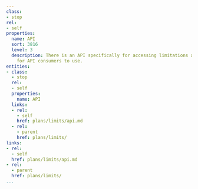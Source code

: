 ```yaml
---
class:
- stop
rel:
- self
properties:
  name: API
  sort: 3816
  level: 3
  description: There is an API specifically for accessing limitations around API resources
    for API consumers to use.
entities:
- class:
  - stop
  rel:
  - self
  properties:
    name: API
  links:
  - rel:
    - self
    href: plans/limits/api.md
  - rel:
    - parent
    href: plans/limits/
links:
- rel:
  - self
  href: plans/limits/api.md
- rel:
  - parent
  href: plans/limits/
...
```

